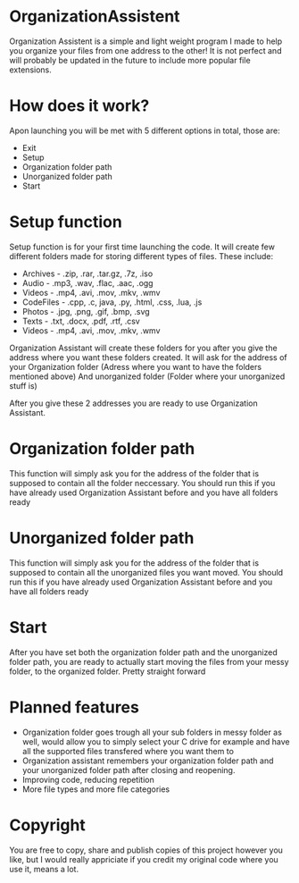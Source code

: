 # OrganizationAssistent
Organization Assistent is a simple and light weight program I made to help you organize your files from one address to the other! It is not perfect and will probably be updated in the future to include more popular file extensions.
# How does it work?
Apon launching you will be met with 5 different options in total, those are:
* Exit
* Setup
* Organization folder path
* Unorganized folder path
* Start

# Setup function 
Setup function is for your first time launching the code. It will create few different folders made for storing different types of files.
These include:
* Archives - .zip, .rar, .tar.gz, .7z, .iso 
* Audio - .mp3, .wav, .flac, .aac, .ogg 
* Videos - .mp4, .avi, .mov, .mkv, .wmv
* CodeFiles - .cpp, .c, java, .py, .html, .css, .lua, .js
* Photos - .jpg, .png, .gif, .bmp, .svg
* Texts - .txt, .docx, .pdf, .rtf, .csv
* Videos - .mp4, .avi, .mov, .mkv, .wmv

Organization Assistant will create these folders for you after you give the address where you want these folders created. It will ask for the address of your Organization folder (Adress where you want to have the folders mentioned above) And unorganized folder (Folder where your unorganized stuff is)

After you give these 2 addresses you are ready to use Organization Assistant.

# Organization folder path
This function will simply ask you for the address of the folder that is supposed to contain all the folder neccessary. You should run this if you have already used Organization Assistant before and you have all folders ready

# Unorganized folder path
This function will simply ask you for the address of the folder that is supposed to contain all the unorganized files you want moved. You should run this if you have already used Organization Assistant before and you have all folders ready

# Start
After you have set both the organization folder path and the unorganized folder path, you are ready to actually start moving the files from your messy folder, to the organized folder. Pretty straight forward


# Planned features

* Organization folder goes trough all your sub folders in messy folder as well, would allow you to simply select your C drive for example and have all the supported files transfered where you want them to
* Organization assistant remembers your organization folder path and your unorganized folder path after closing and reopening.
* Improving code, reducing repetition
* More file types and more file categories

# Copyright
You are free to copy, share and publish copies of this project however you like, but I would really appriciate if you credit my original code where you use it, means a lot.


